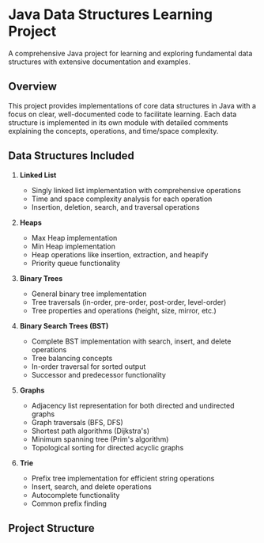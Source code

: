 # Java Data Structures Learning Project

A comprehensive Java project for learning and exploring fundamental data structures with extensive documentation and examples.

## Overview

This project provides implementations of core data structures in Java with a focus on clear, well-documented code to facilitate learning. Each data structure is implemented in its own module with detailed comments explaining the concepts, operations, and time/space complexity.

## Data Structures Included

1. **Linked List**
   - Singly linked list implementation with comprehensive operations
   - Time and space complexity analysis for each operation
   - Insertion, deletion, search, and traversal operations

2. **Heaps**
   - Max Heap implementation
   - Min Heap implementation
   - Heap operations like insertion, extraction, and heapify
   - Priority queue functionality

3. **Binary Trees**
   - General binary tree implementation
   - Tree traversals (in-order, pre-order, post-order, level-order)
   - Tree properties and operations (height, size, mirror, etc.)

4. **Binary Search Trees (BST)**
   - Complete BST implementation with search, insert, and delete operations
   - Tree balancing concepts
   - In-order traversal for sorted output
   - Successor and predecessor functionality

5. **Graphs**
   - Adjacency list representation for both directed and undirected graphs
   - Graph traversals (BFS, DFS)
   - Shortest path algorithms (Dijkstra's)
   - Minimum spanning tree (Prim's algorithm)
   - Topological sorting for directed acyclic graphs

6. **Trie**
   - Prefix tree implementation for efficient string operations
   - Insert, search, and delete operations
   - Autocomplete functionality
   - Common prefix finding

## Project Structure

